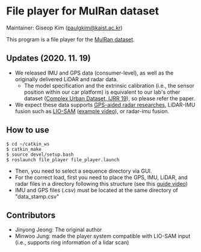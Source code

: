 # File player for MulRan dataset

Maintainer: Giseop Kim (paulgkim@kaist.ac.kr)

This program is a file player for the [MulRan dataset](https://sites.google.com/view/mulran-pr/home). 


## Updates (2020. 11. 19)

- We released IMU and GPS data (consumer-level), as well as the originally delivered LiDAR and radar data. 
  - The model specification and the extrinsic calibration (i.e., the sensor position within our car platform) is equivalent to our lab's other dataset ([Complex Urban Dataset, IJRR 19](https://irap.kaist.ac.kr/dataset/)), so please refer the paper. 
- We expect these data supports [GPS-aided radar researches](https://arxiv.org/pdf/2006.02108.pdf), LiDAR-IMU fusion such as [LIO-SAM](https://github.com/TixiaoShan/LIO-SAM) ([example video](https://youtu.be/Y6DXlC34qlc?t=479)), or radar-imu fusion.

## How to use 

```
$ cd ~/catkin_ws
$ catkin_make
$ source devel/setup.bash
$ roslaunch file_player file_player.launch
```
- Then, you need to select a sequence directory via GUI.
- For the correct load, first you need to place the GPS, IMU, LiDAR, and radar files in a directory following this structure (see this [guide video](https://youtu.be/uU-FC-GmHXA?t=45)) 
- IMU and GPS files (.csv) must be located at the same directory of "data_stamp.csv"


## Contributors
- Jinyong Jeong: The original author
- Minwoo Jung: made the player system compatible with LIO-SAM input (i.e., supports ring information of a lidar scan)
 

